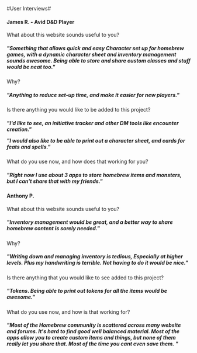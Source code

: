 #User Interviews#


<h4>James R. - Avid D&D Player</h4>

What about this website sounds useful to you?

<h5>"Something that allows quick and easy Character set up for homebrew games,
 with a dynamic character sheet and inventory management sounds awesome.
Being able to store and share custom classes and stuff would be neat too."</h5>

Why?

<h5>"Anything to reduce set-up time, and make it easier for new players."</h5>

Is there anything you would like to be added to this project?

<h5>"I'd like to see, an initiative tracker and other DM tools like encounter creation."

"I would also like to be able to print out a character sheet, and cards for feats and spells."</h5>

What do you use now, and how does that working for you?

<h5>"Right now I use about 3 apps to store homebrew items and monsters,
 but I can't share that with my friends."</h5>



<h4>Anthony P.</h4>

What about this website sounds useful to you?

<h5>"Inventory management would be great, and a better way to share
 homebrew content is sorely needed."</h5>

Why?

<h5>"Writing down and managing inventory is tedious, Especially at higher levels.
 Plus my handwriting is terrible. Not having to do it would be nice."</h5>

 Is there anything that you would like to see added to this project?

<h5>"Tokens. Being able to print out tokens for all the items would be awesome."</h5>

What do you use now, and how is that working for?

<h5>"Most of the Homebrew community is scattered across many website and forums.
It's hard to find good well balanced material. Most of the apps allow you to create custom items and things, but none of them really let you share that. Most of the time you cant even save them. "</h5>
